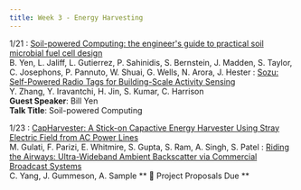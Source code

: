 ```yaml
---
title: Week 3 - Energy Harvesting
---
```



1/21
: [Soil-powered Computing: the engineer's guide to practical soil microbial fuel cell design](https://dl.acm.org/doi/abs/10.1145/3631410)<br /> B. Yen, L. Jaliff, L. Gutierrez, P. Sahinidis, S. Bernstein, J. Madden, S. Taylor, C. Josephons, P. Pannuto, W. Shuai, G. Wells, N. Arora, J. Hester
: [Sozu: Self-Powered Radio Tags for Building-Scale Activity Sensing](https://www.witechlab.com/papers/sozu-uist2019.pdf)<br /> Y. Zhang, Y. Iravantchi, H. Jin, S. Kumar, C. Harrison <br />
**Guest Speaker**: Bill Yen <br />
**Talk Title**: Soil-powered Computing 

1/23
: [CapHarvester: A Stick-on Capactive Energy Harvester Using Stray Electric Field from AC Power Lines](https://ubicomplab.cs.washington.edu/pdfs/capharvester.pdf)<br /> M. Gulati, F. Parizi, E. Whitmire, S. Gupta, S. Ram, A. Singh, S. Patel
: [Riding the Airways: Ultra-Wideband Ambient Backscatter via Commercial Broadcast Systems](https://theisclab.com/docs/2017_INFOCOM_UWB-Backscatter_Yang.pdf)<br /> C. Yang, J. Gummeson, A. Sample
** <span>&#x1F4E2;</span> Project Proposals Due **